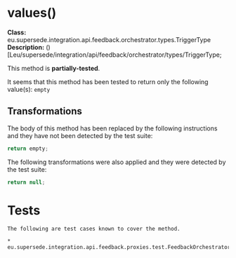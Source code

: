 # values()

**Class:** eu.supersede.integration.api.feedback.orchestrator.types.TriggerType
**Description:** ()[Leu/supersede/integration/api/feedback/orchestrator/types/TriggerType;

This method is **partially-tested**.

It seems that this method has been tested to return only the following value(s): `empty`


## Transformations


The body of this method has been replaced by the following instructions and they have not been detected by the test suite:

```Java
return empty;
```

The following transformations were also applied and they were detected by the test suite:

```Java
return null;
```




# Tests
    The following are test cases known to cover the method.

    * eu.supersede.integration.api.feedback.proxies.test.FeedbackOrchestratorProxyTest.eu.supersede.integration.api.feedback.proxies.test.FeedbackOrchestratorProxyTest 

